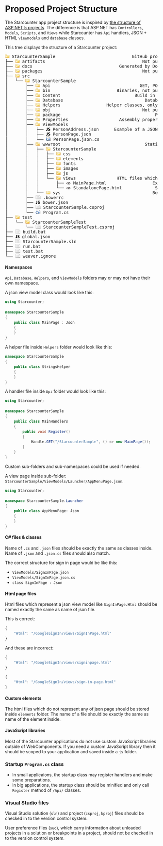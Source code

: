 # Proposed Project Structure

The Starcounter app project structure is inspired by [the structure of ASP.NET 5 projects](http://gunnarpeipman.com/2014/10/asp-net-5-new-structure-of-solutions-and-projects/). The difference is that ASP.NET has `Controllers`, `Models`, `Scripts`, and `Views` while Starcounter has `Api` handlers, JSON + HTML `viewmodels` and `database` classes.

This tree displays the structure of a Starcounter project:

<pre><img src="/assets/folder-icon.png" /> StarcounterSample                              GitHub project/VS solution name
├── <img src="/assets/folder-icon.png" /> artifacts                                      Not pushed, generated by VS
├── <img src="/assets/folder-icon.png" /> docs                                  Generated by Documentation generator
├── <img src="/assets/folder-icon.png" /> packages                                       Not pushed, generated by VS
├── <img src="/assets/folder-icon.png" /> src                                                    Source files folder
│   └── <img src="/assets/folder-icon.png" /> StarcounterSample                                         Project name
│       ├── <img src="/assets/folder-icon.png" /> Api                                   GET, POST and other handlers
│       ├── <img src="/assets/folder-icon.png" /> bin                          Binaries, not pushed, generated by VS
│       ├── <img src="/assets/folder-icon.png" /> Content                             Build in assembly static files
│       ├── <img src="/assets/folder-icon.png" /> Database                                Database table definitions
│       ├── <img src="/assets/folder-icon.png" /> Helpers                  Helper classes, only if your app needs it
│       ├── <img src="/assets/folder-icon.png" /> obj                                    Not pushed, generated by VS
│       ├── <img src="/assets/folder-icon.png" /> package                                     Package info goes here
│       ├── <img src="/assets/folder-icon.png" /> Properties                    Assembly properties, generated by VS
│       ├── <img src="/assets/folder-icon.png" /> ViewModels                                   JSON view model files
│       │   ├── <img src="/assets/js-icon.png" /> PersonAddress.json      Example of a JSON, which is not a page
│       │   ├── <img src="/assets/js-icon.png" /> PersonPage.json                                      Page JSON
│       │   └── <img src="/assets/csharp-icon.png" /> PersonPage.json.cs                       Page JSON code-behind
│       ├── <img src="/assets/folder-icon.png" /> wwwroot                                 Static content root folder
│       │   ├── <img src="/assets/folder-icon.png" /> StarcounterSample                                 Project name
│       │   │   ├── <img src="/assets/folder-icon.png" /> css                                          Styles sheets
│       │   │   ├── <img src="/assets/folder-icon.png" /> elements                                   Custom elements
│       │   │   ├── <img src="/assets/folder-icon.png" /> fonts                                           Font files
│       │   │   ├── <img src="/assets/folder-icon.png" /> images                                              Images
│       │   │   ├── <img src="/assets/folder-icon.png" /> js                                        JavaScript files
│       │   │   └── <img src="/assets/folder-icon.png" /> views                HTML files which represent JSON pages
│       │   │       ├── <img src="/assets/html-icon.png" /> MainPage.html                  Example of an HTML page
│       │   │       └── <img src="/assets/html-icon.png" /> StandalonePage.html             Standalone master page
│       │   └── <img src="/assets/folder-icon.png" /> sys                                    Bower components folder
│       ├── <img src="/assets/file-icon.png" /> .bowerrc                                         Bower config file
│       ├── <img src="/assets/js-icon.png" /> bower.json                                         Bower JSON file
│       ├── <img src="/assets/file-icon.png" /> StarcounterSample.csproj                           VS project file
│       └── <img src="/assets/csharp-icon.png" /> Program.cs                                           Startup class
├── <img src="/assets/folder-icon.png" /> test                                                          Tests folder
│   └── <img src="/assets/folder-icon.png" /> StarcounterSampleTest                                     Project name
│       └── <img src="/assets/file-icon.png" /> StarcounterSampleTest.csproj                       VS project file
├── <img src="/assets/file-icon.png" /> build.bat                                                   Build projects
├── <img src="/assets/js-icon.png" /> global.json                                               Global JSON file
├── <img src="/assets/file-icon.png" /> StarcounterSample.sln                                     VS solution file
├── <img src="/assets/file-icon.png" /> run.bat                                                       Run projects
├── <img src="/assets/file-icon.png" /> test.bat                                                     Test projects
└── <img src="/assets/file-icon.png" /> weaver.ignore                                           <a href="/guides/working-with-starcounter/weaver/">Ignored assemblies</a>
</pre>

#### Namespaces

`Api`, `Database`, `Helpers`, and `ViewModels` folders may or may not have their own namespace.

A json view model class would look like this:

```cs
using Starcounter;

namespace StarcounterSample 
{
    public class MainPage : Json 
    {
    }
}
```

A helper file inside `Helpers` folder would look like this:

```cs
namespace StarcounterSample 
{
    public class StringsHelper 
    {
    }
}
```

A handler file inside `Api` folder would look like this:

```cs
using Starcounter;

namespace StarcounterSample 
{
    public class MainHandlers 
    {
		public void Register() 
        {
			Handle.GET("/StarcounterSample", () => new MainPage());
		}
    }
}
```

Custom sub-folders and sub-namespaces could be used if needed.

A view page inside sub-folder: `StarcounterSample/ViewModels/Launcher/AppMenuPage.json`.
```cs
using Starcounter;

namespace StarcounterSample.Launcher 
{
    public class AppMenuPage: Json 
    {
    }
}
```

#### C# files & classes

Name of `.cs` and `.json` files should be exactly the same as classes inside. Name of `.json` and `.json.cs` files should also match.

The correct structure for sign in page would be like this:

- `ViewModels/SignInPage.json`
- `ViewModels/SignInPage.json.cs`
- `class SignInPage : Json`

#### Html page files

Html files which represent a json view model like `SignInPage.Html` should be named exactly the same as name of json file.

This is correct:
```javascript
{
    "Html": "/GoogleSignIn/views/SignInPage.html"
}
```

And these are incorrect:
```javascript
{
    "Html": "/GoogleSignIn/views/signinpage.html"
}
```

```javascript
{
    "Html": "/GoogleSignIn/views/sign-in-page.html"
}
```

#### Custom elements

The html files which do not represent any of json page should be stored inside `elements` folder. The name of a file should be exactly the same as name of the element inside.

#### JavaScript libraries

Most of the Starcounter applications do not use custom JavaScript libraries outside of WebComponents.
If you need a custom JavaScript library then it should be scoped to your application and saved inside a `js` folder.

### Startup `Program.cs` class

- In small applicaions, the startup class may register handlers and make some preparations.
- In big applications, the startup class should be minified and only call `Register` method of `/Api/` classes.

### Visual Studio files

Visual Studio solution (`sln`) and project (`csproj`, `kproj`) files should be checked in to the version control system.

User preference files (`suo`), which carry information about unloaded projects in a solution or breakpoints in a project, should not be checked in to the version control system.
